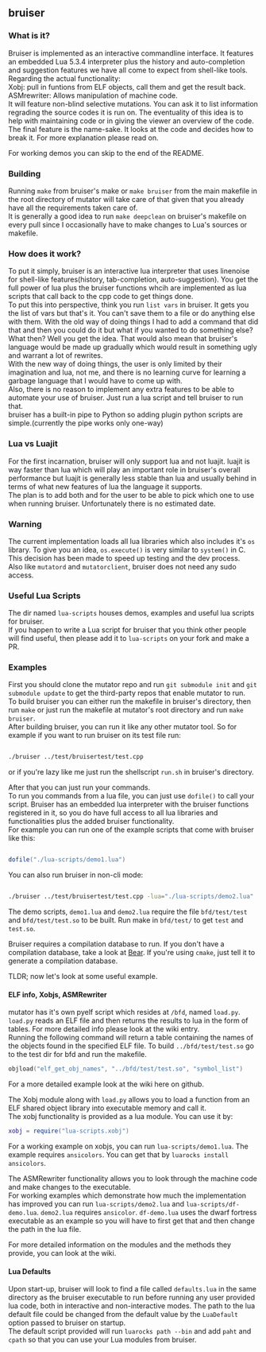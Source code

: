 ## bruiser

### What is it?
Bruiser is implemented as an interactive commandline interface. It features an embedded Lua 5.3.4 interpreter plus the history and auto-completion and suggestion features we have all come to expect from shell-like tools.<br/>
Regarding the actual functionality:<br/>
Xobj: pull in funtions from ELF objects, call them and get the result back.<br/>
ASMrewriter: Allows manipulation of machine code.<br/>
It will feature non-blind selective mutations. You can ask it to list information regrading the source codes it is run on. The eventuality of this idea is to help with maintaining code or in giving the viewer an overview of the code. The final feature is the name-sake. It looks at the code and decides how to break it. For more explanation please read on.<br/>

For working demos you can skip to the end of the README.<br/>

### Building
Running `make` from bruiser's make or `make bruiser` from the main makefile in the root directory of mutator will take care of that given that you already have all the requirements taken care of.<br/>
It is generally a good idea to run `make deepclean` on bruiser's makefile on every pull since I occasionally have to make changes to Lua's sources or makefile.<br/>

### How does it work?
To put it simply, bruiser is an interactive lua interpreter that uses linenoise for shell-like features(history, tab-completion, auto-suggestion). You get the full power of lua plus the bruiser functions whcih are implemented as lua scripts that call back to the cpp code to get things done.<br/>
To put this into perspective, think you run `list vars` in bruiser. It gets you the list of vars but that's it. You can't save them to a file or do anything else with them. With the old way of doing things I had to add a command that did that and then you could do it but what if you wanted to do something else? What then? Well you get the idea. That would also mean that bruiser's language would be made up gradually which would result in something ugly and warrant a lot of rewrites.<br/>
With the new way of doing things, the user is only limited by their imagination and lua, not me, and there is no learning curve for learning a garbage language that I would have to come up with.<br/>
Also, there is no reason to implement any extra features to be able to automate your use of bruiser. Just run a lua script and tell bruiser to run that.<br/>
bruiser has a built-in pipe to Python so adding plugin python scripts are simple.(currently the pipe works only one-way)<br/>

### Lua vs Luajit
For the first incarnation, bruiser will only support lua and not luajit. luajit is way faster than lua which will play an important role in bruiser's overall performance but luajit is generally less stable than lua and usually behind in terms of what new features of lua the language it supports.<br/>
The plan is to add both and for the user to be able to pick which one to use when running bruiser. Unfortunately there is no estimated date.<br/>

### Warning
The current implementation loads all lua libraries which also includes it's `os` library. To give you an idea, `os.execute()` is very similar to `system()` in C. This decision has been made to speed up testing and the dev process.<br/>
Also like `mutatord` and `mutatorclient`, bruiser does not need any sudo access.<br/>

### Useful Lua Scripts
The dir named `lua-scripts` houses demos, examples and useful lua scripts for bruiser.<br/>
If you happen to write a Lua script for bruiser that you think other people will find useful, then please add it to `lua-scripts` on your fork and make a PR.<br/>

### Examples
First you should clone the mutator repo and run `git submodule init` and `git submodule update` to get the third-party repos that enable mutator to run.<br/>
To build bruiser you can either run the makefile in bruiser's directory, then run `make` or just run the makefile at mutator's root directory and run `make bruiser`.<br/>
After building bruiser, you can run it like any other mutator tool. So for example if you want to run bruiser on its test file run:<br/>

```bash

./bruiser ../test/bruisertest/test.cpp

```

or if you're lazy like me just run the shellscript `run.sh` in bruiser's directory.<br/>

After that you can just run your commands.<br/>
To run you commands from a lua file, you can just use `dofile()` to call your script. Bruiser has an embedded lua interpreter with the bruiser functions registered in it, so you do have full access to all lua libraries and functionalities plus the added bruiser functionality.<br/>
For example you can run one of the example scripts that come with bruiser like this:<br/>

```lua

dofile("./lua-scripts/demo1.lua")

```

You can also run bruiser in non-cli mode:<br/>
```bash

./bruiser ../test/bruisertest/test.cpp -lua="./lua-scripts/demo2.lua"

```
The demo scripts, `demo1.lua` and `demo2.lua` require the file `bfd/test/test` and `bfd/test/test.so` to be built. Run make in `bfd/test/` to get `test` and `test.so`.<br/>

Bruiser requires a compilation database to run. If you don't have a compilation database, take a look at [Bear](https://github.com/rizsotto/Bear). If you're using `cmake`, just tell it to generate a compilation database.<br/>

TLDR; now let's look at some useful example.<br/>

#### ELF info, Xobjs, ASMRewriter
mutator has it's own pyelf script which resides at `/bfd`, named `load.py`. `load.py` reads an ELF file and then returns the results to lua in the form of tables. For more detailed info please look at the wiki entry.<br/>
Running the following command will return a table containing the names of the objects found in the specified ELF file. To build `../bfd/test/test.so` go to the test dir for bfd and run the makefile.<br/>
```lua
objload("elf_get_obj_names", "../bfd/test/test.so", "symbol_list")
```
For a more detailed example look at the wiki here on github.<br/>

The Xobj module along with `load.py` allows you to load a function from an ELF shared object library into executable memory and call it.<br/>
The xobj functionality is provided as a lua module. You can use it by:<br/>
```lua
xobj = require("lua-scripts.xobj")
```
For a working example on xobjs, you can run `lua-scripts/demo1.lua`. The example requires `ansicolors`. You can get that by `luarocks install ansicolors`.<br/>

The ASMRewriter functionality allows you to look through the machine code and make changes to the executable.<br/>
For working examples which demonstrate how much the implementation has improved you can run `lua-scripts/demo2.lua` and `lua-scripts/df-demo.lua`. `demo2.lua` requires `ansicolor`. `df-demo.lua` uses the dwarf fortress executable as an example so you will have to first get that and then change the path in the lua file.<br/>

For more detailed information on the modules and the methods they provide, you can look at the wiki.<br/>

#### Lua Defaults
Upon start-up, bruiser will look to find a file called `defaults.lua` in the same directory as the bruiser executable to run before running any user provided lua code, both in interactive and non-interactive modes. The path to the lua default file could be changed from the default value by the `LuaDefault` option passed to bruiser on startup.<br/>
The default script provided will run `luarocks path --bin` and add `paht` and `cpath` so that you can use your Lua modules from bruiser.<br/>
